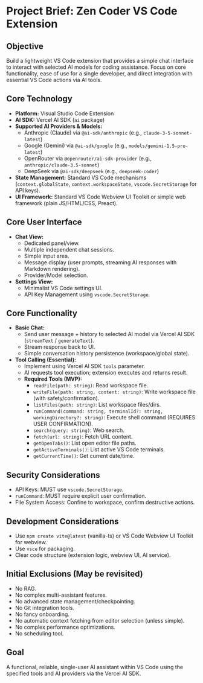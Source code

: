 # Project Brief: Zen Coder VS Code Extension

## Objective
Build a lightweight VS Code extension that provides a simple chat interface to interact with selected AI models for coding assistance. Focus on core functionality, ease of use for a single developer, and direct integration with essential VS Code actions via AI tools.

## Core Technology
- **Platform:** Visual Studio Code Extension
- **AI SDK:** Vercel AI SDK (`ai` package)
- **Supported AI Providers & Models:**
    - Anthropic (Claude) via `@ai-sdk/anthropic` (e.g., `claude-3-5-sonnet-latest`)
    - Google (Gemini) via `@ai-sdk/google` (e.g., `models/gemini-1.5-pro-latest`)
    - OpenRouter via `@openrouter/ai-sdk-provider` (e.g., `anthropic/claude-3.5-sonnet`)
    - DeepSeek via `@ai-sdk/deepseek` (e.g., `deepseek-coder`)
- **State Management:** Standard VS Code mechanisms (`context.globalState`, `context.workspaceState`, `vscode.SecretStorage` for API keys).
- **UI Framework:** Standard VS Code Webview UI Toolkit or simple web framework (plain JS/HTML/CSS, Preact).

## Core User Interface
- **Chat View:**
    - Dedicated panel/view.
    - Multiple independent chat sessions.
    - Simple input area.
    - Message display (user prompts, streaming AI responses with Markdown rendering).
    - Provider/Model selection.
- **Settings View:**
    - Minimalist VS Code settings UI.
    - API Key Management using `vscode.SecretStorage`.

## Core Functionality
- **Basic Chat:**
    - Send user message + history to selected AI model via Vercel AI SDK (`streamText` / `generateText`).
    - Stream response back to UI.
    - Simple conversation history persistence (workspace/global state).
- **Tool Calling (Essential):**
    - Implement using Vercel AI SDK `tools` parameter.
    - AI requests tool execution; extension executes and returns result.
    - **Required Tools (MVP):**
        - `readFile(path: string)`: Read workspace file.
        - `writeFile(path: string, content: string)`: Write workspace file (with safety/confirmation).
        - `listFiles(path: string)`: List workspace files/dirs.
        - `runCommand(command: string, terminalId?: string, workingDirectory?: string)`: Execute shell command (REQUIRES USER CONFIRMATION).
        - `search(query: string)`: Web search.
        - `fetch(url: string)`: Fetch URL content.
        - `getOpenTabs()`: List open editor file paths.
        - `getActiveTerminals()`: List active VS Code terminals.
        - `getCurrentTime()`: Get current date/time.

## Security Considerations
- API Keys: MUST use `vscode.SecretStorage`.
- `runCommand`: MUST require explicit user confirmation.
- File System Access: Confine to workspace, confirm destructive actions.

## Development Considerations
- Use `npm create vite@latest` (vanilla-ts) or VS Code Webview UI Toolkit for webview.
- Use `vsce` for packaging.
- Clear code structure (extension logic, webview UI, AI service).

## Initial Exclusions (May be revisited)
- No RAG.
- No complex multi-assistant features.
- No advanced state management/checkpointing.
- No Git integration tools.
- No fancy onboarding.
- No automatic context fetching from editor selection (unless simple).
- No complex performance optimizations.
- No scheduling tool.

## Goal
A functional, reliable, single-user AI assistant within VS Code using the specified tools and AI providers via the Vercel AI SDK.